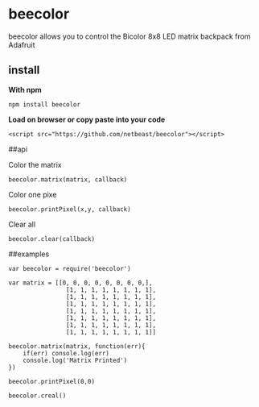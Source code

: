# beecolor

beecolor allows you to control the Bicolor 8x8 LED matrix backpack from Adafruit

## install

**With npm**
```
npm install beecolor
```

**Load on browser or copy paste into your code**
```
<script src="https://github.com/netbeast/beecolor"></script>
```

##api

Color the matrix

```
beecolor.matrix(matrix, callback)
```

Color one pixe

```
beecolor.printPixel(x,y, callback)
```

Clear all

```
beecolor.clear(callback)
```

##examples

```
var beecolor = require('beecolor')

var matrix = [[0, 0, 0, 0, 0, 0, 0, 0,],
				[1, 1, 1, 1, 1, 1, 1, 1],
				[1, 1, 1, 1, 1, 1, 1, 1],
				[1, 1, 1, 1, 1, 1, 1, 1],
				[1, 1, 1, 1, 1, 1, 1, 1],
				[1, 1, 1, 1, 1, 1, 1, 1],
				[1, 1, 1, 1, 1, 1, 1, 1],
				[1, 1, 1, 1, 1, 1, 1, 1]]

beecolor.matrix(matrix, function(err){
	if(err) console.log(err)
	console.log('Matrix Printed')
})

beecolor.printPixel(0,0)

beecolor.creal()
```
